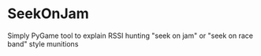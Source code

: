 # SeekOnJam
Simply PyGame tool to explain RSSI hunting "seek on jam" or "seek on race band" style munitions
